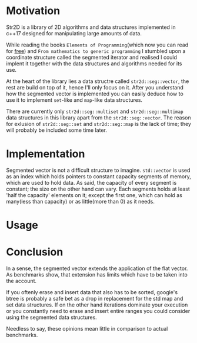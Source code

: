 # Motivation
Str2D is a library of 2D algorithms and data structures implemented in c++17 designed for manipulating large amounts of data. 

While reading the books `Elements of Programming`(which now you can read for [free](http://componentsprogramming.com/elements-of-programming-authors-edition/)) and `From mathematics to generic programming` I stumbled upon a coordinate structure called the segmented iterator and realised I could implent it together with the data structures and algorithms needed for its use.  

At the heart of the library lies a data structre called `str2d::seg::vector`, the rest are build on top of it, hence I'll only focus on it. After you understand how the segmented vector is implemented you can easily deduce how to use it to implement `set`-like and `map`-like data structures.

There are currently only `str2d::seg::multiset` and `str2d::seg::multimap` data structures in this library apart from the `str2d::seg::vector`. 
The reason for exlusion of `str2d::seg::set` and `str2d::seg::map` is the lack of time; they will probably be included some time later.

# Implementation
Segmented vector is not a difficult structure to imagine. `std::vector` is used as an index which holds pointers to constant capacity segments of memory, which are used to hold data. As said, the capacity of every segment is constant; the size on the other hand can vary.
Each segments holds at least 'half the capacity' elements on it; except the first one, which can hold as many(less than capacity) or as little(more than 0) as it needs.


# Usage

# Conclusion
In a sense, the segmented vector extends the application of the flat vector. As benchmarks show, that extension has limits which have to be taken into the account. 

If you oftenly erase and insert data that also has to be sorted, google's btree is probably a safe bet as a drop in replacement for the std map and set data structures. If on the other hand iterations dominate your execution or you constantly need to erase and insert entire ranges you could consider using the segmented data structures. 

Needless to say, these opinions mean little in comparison to actual benchmarks.
